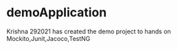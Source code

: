 # demoApplication
Krishna 292021 has created the demo project to hands on Mockito,Junit,Jacoco,TestNG
